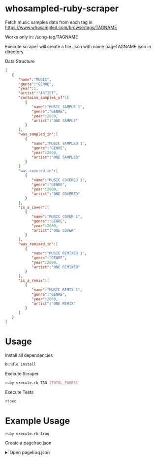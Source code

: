 # whosampled-ruby-scraper
Fetch music samples data from each tag in https://www.whosampled.com/browse/tags/TAGNAME

Works only in: /song-tag/TAGNAME

Execute scraper will create a file .json with name pageTAGNAME.json in directory

Data Structure
```json
[
   {
      "name":"MUSIC",
      "genre":"GENRE",
      "year":1,
      "artist":"ARTIST",
      "contains_samples_of":[
         {
            "name":"MUSIC SAMPLE 1",
            "genre":"GENRE",
            "year":2000,
            "artist":"ONE SAMPLE"
         }
      ],
      "was_sampled_in":[
         {
            "name":"MUSIC SAMPLED 1",
            "genre":"GENRE",
            "year":2000,
            "artist":"ONE SAMPLED"
         }
      ]
      "was_covered_in":[
         {
            "name":"MUSIC COVERED 1",
            "genre":"GENRE",
            "year":2000,
            "artist":"ONE COVERED"
         }
      ],
      "is_a_cover":[
         {
            "name":"MUSIC COVER 1",
            "genre":"GENRE",
            "year":2000,
            "artist":"ONE COVER"
         }
      ],
      "was_remixed_in":[
         {
            "name":"MUSIC REMIXED 1",
            "genre":"GENRE",
            "year":2000,
            "artist":"ONE REMIXED"
         }
      ],
      "is_a_remix":[
         {
            "name":"MUSIC REMIX 1",
            "genre":"GENRE",
            "year":2000,
            "artist":"ONE REMIX"
         }
      ]
   }
]
```

# Usage
Install all dependencies 

``` bash
bundle install
```

Execute Scraper
``` bash
ruby execute.rb TAG [TOTAL_PAGES]
```

Execute Tests

``` bash
rspec
```

# Example Usage

```
ruby execute.rb Iraq
```

Create a pageIraq.json


<details>
<summary>Open pageIraq.json</summary>

```json
[
   {
      "name":"Kon Yamak (Mawal)",
      "year":2005,
      "artist":"Majid Al Muhandis",
      "genre":"Other",
      "was_sampled_in":[
         {
            "name":"Der Junge Said",
            "year":2008,
            "artist":"Fard",
            "genre":"Hip-Hop / Rap / R&B"
         }
      ]
   },
   {
      "name":"Love Poem (Lamma Anakhu)",
      "year":1973,
      "artist":"Saadoun Al-Bayati",
      "genre":"World / Latin",
      "was_sampled_in":[
         {
            "name":"Beat 2#",
            "year":2009,
            "artist":"Ras G",
            "genre":"Hip-Hop / Rap / R&B"
         }
      ]
   },
   {
      "name":"This Is Iraq (العراق)",
      "year":2018,
      "artist":"I-NZ",
      "genre":"Hip-Hop / Rap / R&B",
      "is_a_cover":[
         {
            "name":"This Is America",
            "year":2018,
            "artist":"Childish Gambino",
            "genre":"Hip-Hop / Rap / R&B"
         }
      ]
   }
]
```

</details>
